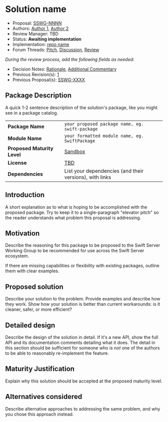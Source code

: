 # Solution name

* Proposal: [SSWG-NNNN](NNNN-filename.md)
* Authors: [Author 1](https://github.com/swiftdev), [Author 2](https://github.com/swiftdev)
* Review Manager: TBD
* Status: **Awaiting implementation**
* Implementation: [repo name](https://github.com/repo-url)
* Forum Threads: [Pitch](https://forums.swift.org/), [Discussion](https://forums.swift.org/), [Review](https://forums.swift.org/)

*During the review process, add the following fields as needed:*

* Decision Notes: [Rationale](https://forums.swift.org/), [Additional Commentary](https://forums.swift.org/)
* Previous Revision(s): [1](https://github.com/swift-server/sswg/blob/...commit-ID.../proposals/NNNN-filename.md)
* Previous Proposal(s): [SSWG-XXXX](XXXX-filename.md)

## Package Description
A quick 1-2 sentence description of the solution's package, like you might see in a package catalog.

|  |  |
|--|--|
| **Package Name** | `your proposed package name, eg. swift-package` |
| **Module Name** | `your formatted module name, eg. SwiftPackage` |
| **Proposed Maturity Level** | [Sandbox](https://github.com/swift-server/sswg/blob/main/process/incubation.md#process-diagram) |
| **License** | [TBD](https://choosealicense.com/) |
| **Dependencies** | List your dependencies (and their versions), with links |

## Introduction

A short explanation as to what is hoping to be accomplished with the proposed package. Try to keep it to a
single-paragraph "elevator pitch" so the reader understands what
problem this proposal is addressing.

## Motivation

Describe the reasoning for this package to be proposed to the Swift Server Working Group to be recommended for use across the Swift Server ecosystem.

If there are missing capabilities or flexibility with existing packages, outline them with clear examples.

## Proposed solution

Describe your solution to the problem. Provide examples and describe
how they work. Show how your solution is better than current
workarounds: is it cleaner, safer, or more efficient?

## Detailed design

Describe the design of the solution in detail. If it's a new API, show the full API and its documentation
comments detailing what it does. The detail in this section should be
sufficient for someone who is *not* one of the authors to be able to
reasonably re-implement the feature.

## Maturity Justification

Explain why this solution should be accepted at the proposed maturity level.

## Alternatives considered

Describe alternative approaches to addressing the same problem, and
why you chose this approach instead.
